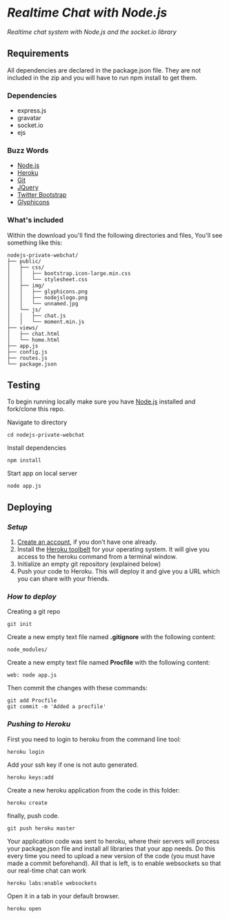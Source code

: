# _Realtime Chat with Node.js_

_Realtime chat system with Node.js and the socket.io library_

## Requirements
All dependencies are declared in the package.json file. They are not included in the zip and you will have to run npm install to get them.

### Dependencies
- express.js
- gravatar
- socket.io
- ejs

### Buzz Words
- [Node.js](http://nodejs.org/)
- [Heroku](https://www.heroku.com/)
- [Git](http://git-scm.com/)
- [JQuery](http://jquery.com/)
- [Twitter Bootstrap](http://getbootstrap.com/)
- [Glyphicons](http://glyphicons.com/)


### What's included

Within the download you'll find the following directories and files, You'll see something like this:

```
nodejs-private-webchat/
├── public/
│   ├── css/
│   │   ├── bootstrap.icon-large.min.css
│   │   └── stylesheet.css
│   ├── img/
│   │   ├── glyphicons.png
│   │   ├── nodejslogo.png
│   │   └── unnamed.jpg
│   └── js/
│   │   ├── chat.js
│   │   └── moment.min.js
├── views/
│   ├── chat.html
│   └── home.html
├── app.js
├── config.js
├── routes.js
└── package.json
```

## Testing
To begin running locally make sure you have [Node.js](http://nodejs.org/) installed and fork/clone this repo.

Navigate to directory

```
cd nodejs-private-webchat
```
Install dependencies

```
npm install
```
Start app on local server

```
node app.js
```

## Deploying

### _Setup_


1. [Create an account](https://id.heroku.com/signup), if you don’t have one already.
2. Install the [Heroku toolbelt](https://toolbelt.heroku.com/) for your operating system. It will give you access to the heroku command from a terminal window.
3. Initialize an empty git repository (explained below)
4. Push your code to Heroku. This will deploy it and give you a URL which you can share with your friends.

### _How to deploy_

Creating a git repo

```git
git init
```

Create a new empty text file named **.gitignore** with the following content:

```
node_modules/
```
Create a new empty text file named **Procfile** with the following content:

```
web: node app.js
```

Then commit the changes with these commands:

```
git add Procfile
git commit -m 'Added a procfile'
```

### _Pushing to Heroku_

First you need to login to heroku from the command line tool:

```
heroku login
```

Add your ssh key if one is not auto generated.

```
heroku keys:add
```

Create a new heroku application from the code in this folder:

```
heroku create
```

finally, push code.

```
git push heroku master
```

Your application code was sent to heroku, where their servers will process your package.json file and install all libraries that your app needs. Do this every time you need to upload a new version of the code (you must have made a commit beforehand). All that is left, is to enable websockets so that our real-time chat can work

```
heroku labs:enable websockets
```

Open it in a tab in your default browser.

```
heroku open
```

